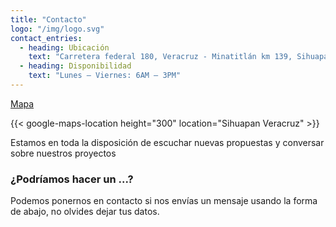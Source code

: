 ```yaml
---
title: "Contacto"
logo: "/img/logo.svg"
contact_entries:
  - heading: Ubicación
    text: "Carretera federal 180, Veracruz - Minatitlán km 139, Sihuapan 95810, VERACRUZ"
  - heading: Disponibilidad
    text: "Lunes – Viernes: 6AM – 3PM"
---
```


[Mapa](https://www.google.com/maps/d/u/0/edit?mid=15N-svtVQEqARD6SgTHbSo9NUFiPH_SGB&usp=sharing)

{{< google-maps-location height="300" location="Sihuapan Veracruz" >}}

Estamos en toda la disposición de escuchar nuevas propuestas y conversar sobre nuestros proyectos

<h3 class="f4 b lh-title mb2">¿Podríamos hacer un ...?</h3>

Podemos ponernos en contacto si nos envías un mensaje usando la forma de abajo, no olvides dejar tus datos.

